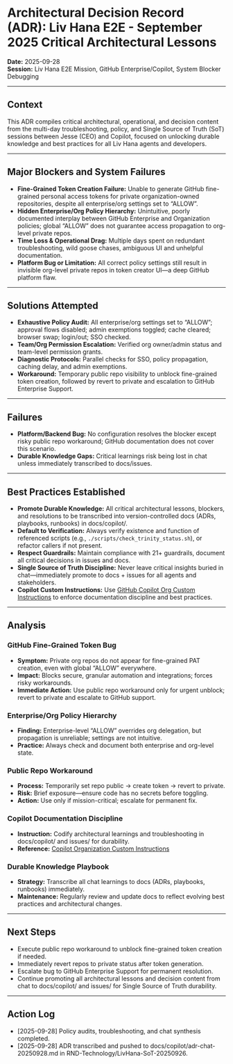 # Architectural Decision Record (ADR): Liv Hana E2E - September 2025 Critical Architectural Lessons

**Date:** 2025-09-28  
**Session:** Liv Hana E2E Mission, GitHub Enterprise/Copilot, System Blocker Debugging

---

## Context

This ADR compiles critical architectural, operational, and decision content from the multi-day troubleshooting, policy, and Single Source of Truth (SoT) sessions between Jesse (CEO) and Copilot, focused on unlocking durable knowledge and best practices for all Liv Hana agents and developers.

---

## Major Blockers and System Failures

- **Fine-Grained Token Creation Failure:** Unable to generate GitHub fine-grained personal access tokens for private organization-owned repositories, despite all enterprise/org settings set to “ALLOW”.  
- **Hidden Enterprise/Org Policy Hierarchy:** Unintuitive, poorly documented interplay between GitHub Enterprise and Organization policies; global “ALLOW” does not guarantee access propagation to org-level private repos.
- **Time Loss & Operational Drag:** Multiple days spent on redundant troubleshooting, wild goose chases, ambiguous UI and unhelpful documentation.  
- **Platform Bug or Limitation:** All correct policy settings still result in invisible org-level private repos in token creator UI—a deep GitHub platform flaw.

---

## Solutions Attempted

- **Exhaustive Policy Audit:** All enterprise/org settings set to “ALLOW”; approval flows disabled; admin exemptions toggled; cache cleared; browser swap; login/out; SSO checked.
- **Team/Org Permission Escalation:** Verified org owner/admin status and team-level permission grants.
- **Diagnostic Protocols:** Parallel checks for SSO, policy propagation, caching delay, and admin exemptions.
- **Workaround:** Temporary public repo visibility to unblock fine-grained token creation, followed by revert to private and escalation to GitHub Enterprise Support.

---

## Failures

- **Platform/Backend Bug:** No configuration resolves the blocker except risky public repo workaround; GitHub documentation does not cover this scenario.
- **Durable Knowledge Gaps:** Critical learnings risk being lost in chat unless immediately transcribed to docs/issues.

---

## Best Practices Established

- **Promote Durable Knowledge:** All critical architectural lessons, blockers, and resolutions to be transcribed into version-controlled docs (ADRs, playbooks, runbooks) in docs/copilot/.
- **Default to Verification:** Always verify existence and function of referenced scripts (e.g., `./scripts/check_trinity_status.sh`), or refactor callers if not present.
- **Respect Guardrails:** Maintain compliance with 21+ guardrails, document all critical decisions in issues and docs.
- **Single Source of Truth Discipline:** Never leave critical insights buried in chat—immediately promote to docs + issues for all agents and stakeholders.
- **Copilot Custom Instructions:** Use [GitHub Copilot Org Custom Instructions](https://docs.github.com/en/copilot/customizing-copilot/adding-organization-custom-instructions-for-github-copilot) to enforce documentation discipline and best practices.

---

## Analysis

### GitHub Fine-Grained Token Bug

- **Symptom:** Private org repos do not appear for fine-grained PAT creation, even with global “ALLOW” everywhere.
- **Impact:** Blocks secure, granular automation and integrations; forces risky workarounds.
- **Immediate Action:** Use public repo workaround only for urgent unblock; revert to private and escalate to GitHub support.

### Enterprise/Org Policy Hierarchy

- **Finding:** Enterprise-level “ALLOW” overrides org delegation, but propagation is unreliable; settings are not intuitive.
- **Practice:** Always check and document both enterprise and org-level state.

### Public Repo Workaround

- **Process:** Temporarily set repo public → create token → revert to private.
- **Risk:** Brief exposure—ensure code has no secrets before toggling.
- **Action:** Use only if mission-critical; escalate for permanent fix.

### Copilot Documentation Discipline

- **Instruction:** Codify architectural learnings and troubleshooting in docs/copilot/ and issues/ for durability.
- **Reference:** [Copilot Organization Custom Instructions](https://docs.github.com/en/copilot/customizing-copilot/adding-organization-custom-instructions-for-github-copilot)

### Durable Knowledge Playbook

- **Strategy:** Transcribe all chat learnings to docs (ADRs, playbooks, runbooks) immediately.
- **Maintenance:** Regularly review and update docs to reflect evolving best practices and architectural changes.

---

## Next Steps

- Execute public repo workaround to unblock fine-grained token creation if needed.
- Immediately revert repos to private status after token generation.
- Escalate bug to GitHub Enterprise Support for permanent resolution.
- Continue promoting all architectural lessons and decision content from chat to docs/copilot/ and issues/ for Single Source of Truth durability.

---

## Action Log

- [2025-09-28] Policy audits, troubleshooting, and chat synthesis completed.
- [2025-09-28] ADR transcribed and pushed to docs/copilot/adr-chat-20250928.md in RND-Technology/LivHana-SoT-20250926.
<!-- Last verified: 2025-10-02 -->
